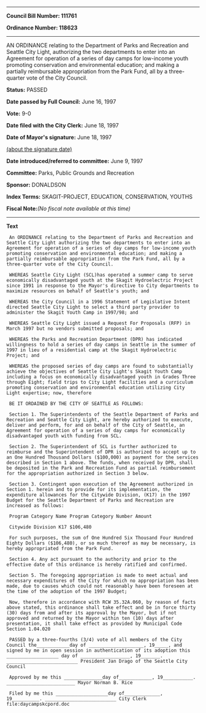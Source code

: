 

********

**Council Bill Number: 111761**
   
**Ordinance Number: 118623**
********

 AN ORDINANCE relating to the Department of Parks and Recreation and Seattle City Light, authorizing the two departments to enter into an Agreement for operation of a series of day camps for low-income youth promoting conservation and environmental education; and making a partially reimbursable appropriation from the Park Fund, all by a three-quarter vote of the City Council.

**Status:** PASSED
   
**Date passed by Full Council:** June 16, 1997
   
**Vote:** 9-0
   
**Date filed with the City Clerk:** June 18, 1997
   
**Date of Mayor's signature:** June 18, 1997
   
[(about the signature date)](/~public/approvaldate.htm)
   
   
   
**Date introduced/referred to committee:** June 9, 1997
   
**Committee:** Parks, Public Grounds and Recreation
   
**Sponsor:** DONALDSON
   
   
**Index Terms:** SKAGIT-PROJECT, EDUCATION, CONSERVATION, YOUTHS

**Fiscal Note:**_(No fiscal note available at this time)_

********

**Text**
   
```
 An ORDINANCE relating to the Department of Parks and Recreation and Seattle City Light authorizing the two departments to enter into an Agreement for operation of a series of day camps for low-income youth promoting conservation and environmental education; and making a partially reimbursable appropriation from the Park Fund, all by a three-quarter vote of the City Council.

 WHEREAS Seattle City Light (SCL)has operated a summer camp to serve economically disadvantaged youth at the Skagit Hydroelectric Project since 1991 in response to the Mayor's directive to City departments to maximize resources on behalf of Seattle's youth; and

 WHEREAS the City Council in a 1996 Statement of Legislative Intent directed Seattle City Light to select a third party provider to administer the Skagit Youth Camp in 1997/98; and

 WHEREAS Seattle City Light issued a Request For Proposals (RFP) in March 1997 but no vendors submitted proposals; and

 WHEREAS the Parks and Recreation Department (DPR) has indicated willingness to hold a series of day camps in Seattle in the summer of 1997 in lieu of a residential camp at the Skagit Hydroelectric Project; and

 WHEREAS the proposed series of day camps are found to substantially achieve the objectives of Seattle City Light's Skagit Youth Camp including a focus on economically disadvantaged youth in Grades Three through Eight; field trips to City Light facilities and a curriculum promoting conservation and environmental education utilizing City Light expertise; now, therefore

 BE IT ORDAINED BY THE CITY OF SEATTLE AS FOLLOWS:

 Section 1. The Superintendents of the Seattle Department of Parks and Recreation and Seattle City Light, are hereby authorized to execute, deliver and perform, for and on behalf of the City of Seattle, an Agreement for operation of a series of day camps for economically disadvantaged youth with funding from SCL.

 Section 2. The Superintendent of SCL is further authorized to reimburse and the Superintendent of DPR is authorized to accept up to an One Hundred Thousand Dollars ($100,000) as payment for the services described in Section 1 above. The funds, when received by DPR, shall be deposited in the Park and Recreation Fund as partial reimbursement for the appropriation authorized in Section 3 below.

 Section 3. Contingent upon execution of the Agreement authorized in Section 1. herein and to provide for its implementation, the expenditure allowances for the Citywide Division, (K17) in the 1997 Budget for the Seattle Department of Parks and Recreation are increased as follows:

 Program Category Name Program Category Number Amount

 Citywide Division K17 $106,480

 For such purposes, the sum of One Hundred Six Thousand Four Hundred Eighty Dollars ($106,480), or so much thereof as may be necessary, is hereby appropriated from the Park Fund.

 Section 4. Any act pursuant to the authority and prior to the effective date of this ordinance is hereby ratified and confirmed.

 Section 5. The foregoing appropriation is made to meet actual and necessary expenditures of the City for which no appropriation has been made, due to causes which could not reasonably have been foreseen at the time of the adoption of the 1997 Budget;

 Now, therefore in accordance with RCW 35.32A.060, by reason of facts above stated, this ordinance shall take effect and be in force thirty (30) days from and after its approval by the Mayor, but if not approved and returned by the Mayor within ten (10) days after presentation, it shall take effect as provided by Municipal Code Section 1.04.020

 PASSED by a three-fourths (3/4) vote of all members of the City Council the____________day of ____________________, 19_____, and signed by me in open session in authentication of its adoption this ___________________ day of __________________, 19_______. __________________________ President Jan Drago of the Seattle City Council

 Approved by me this ______________day of____________, 19___________. _________________________ Mayor Norman B. Rice

 Filed by me this ___________________day of_____________, 19__________. __________________________ City Clerk file:daycampskcpord.doc

```
